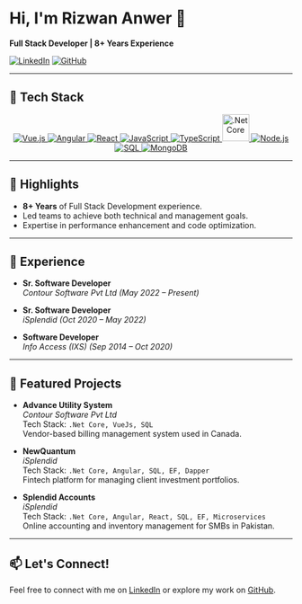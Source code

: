 # Hi, I'm Rizwan Anwer 👋
**Full Stack Developer | 8+ Years Experience**

[![LinkedIn](https://img.shields.io/badge/LinkedIn-Profile-blue?style=flat-square&logo=linkedin&logoColor=white)](https://www.linkedin.com/in/rizwanfancy/)
[![GitHub](https://img.shields.io/badge/GitHub-Profile-green?style=flat-square&logo=github&logoColor=white)](https://github.com/rizwanfancy)

---

## 🚀 Tech Stack

<p align="center">
  <a href="#" title="Vue.js">
    <img src="https://img.icons8.com/color/48/000000/vue-js.png" alt="Vue.js"/>
  </a>
  <a href="#" title="Angular">
    <img src="https://img.icons8.com/color/48/000000/angularjs.png" alt="Angular"/>
  </a>
  <a href="#" title="React">
    <img src="https://img.icons8.com/color/48/000000/react-native.png" alt="React"/>
  </a>
  <a href="#" title="JavaScript">
    <img src="https://img.icons8.com/color/48/000000/javascript.png" alt="JavaScript"/>
  </a>
  <a href="#" title="TypeScript">
    <img src="https://img.icons8.com/color/48/000000/typescript.png" alt="TypeScript"/>
  </a>
  <a href="#" title=".Net Core">
    <img src="https://icon.icepanel.io/Technology/svg/.NET-core.svg" height="48" width="48" alt=".Net Core"/>
  </a>
  <a href="#" title="Node.js">
    <img src="https://img.icons8.com/color/48/000000/nodejs.png" alt="Node.js"/>
  </a>
  <a href="#" title="SQL">
    <img src="https://img.icons8.com/color/48/000000/sql.png" alt="SQL"/>
  </a>
  <a href="#" title="MongoDB">
    <img src="https://img.icons8.com/color/48/000000/mongodb.png" alt="MongoDB"/>
  </a>
</p>

---

## 🌟 Highlights
- **8+ Years** of Full Stack Development experience.
- Led teams to achieve both technical and management goals.
- Expertise in performance enhancement and code optimization.

---

## 💼 Experience

- **Sr. Software Developer**  
  *Contour Software Pvt Ltd (May 2022 – Present)*

- **Sr. Software Developer**  
  *iSplendid (Oct 2020 – May 2022)*

- **Software Developer**  
  *Info Access (IXS) (Sep 2014 – Oct 2020)*

---

## 🚀 Featured Projects

- **Advance Utility System**  
  *Contour Software Pvt Ltd*  
  Tech Stack: `.Net Core, VueJs, SQL`  
  Vendor-based billing management system used in Canada.

- **NewQuantum**  
  *iSplendid*  
  Tech Stack: `.Net Core, Angular, SQL, EF, Dapper`  
  Fintech platform for managing client investment portfolios.

- **Splendid Accounts**  
  *iSplendid*  
  Tech Stack: `.Net Core, Angular, React, SQL, EF, Microservices`  
  Online accounting and inventory management for SMBs in Pakistan.

---

## 📫 Let's Connect!
Feel free to connect with me on [LinkedIn](https://www.linkedin.com/in/rizwanfancy/) or explore my work on [GitHub](https://github.com/rizwanfancy).
